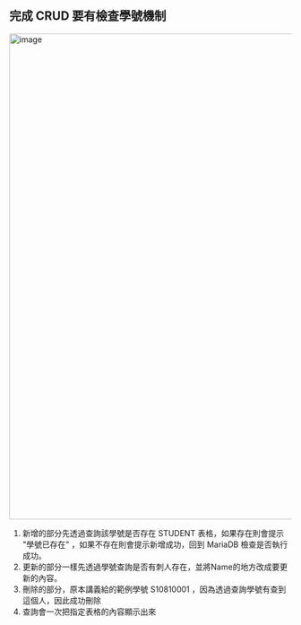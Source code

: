 ## 完成 CRUD  要有檢查學號機制
<img width="867" alt="image" src="https://github.com/user-attachments/assets/8249a0c2-ca82-4e9a-abec-70308c39cf35" />

1. 新增的部分先透過查詢該學號是否存在 STUDENT 表格，如果存在則會提示 "學號已存在" ，如果不存在則會提示新增成功，回到 MariaDB 檢查是否執行成功。
2. 更新的部分一樣先透過學號查詢是否有刺人存在，並將Name的地方改成要更新的內容。
3. 刪除的部分，原本講義給的範例學號 S10810001 ，因為透過查詢學號有查到這個人，因此成功刪除
4. 查詢會一次把指定表格的內容顯示出來

